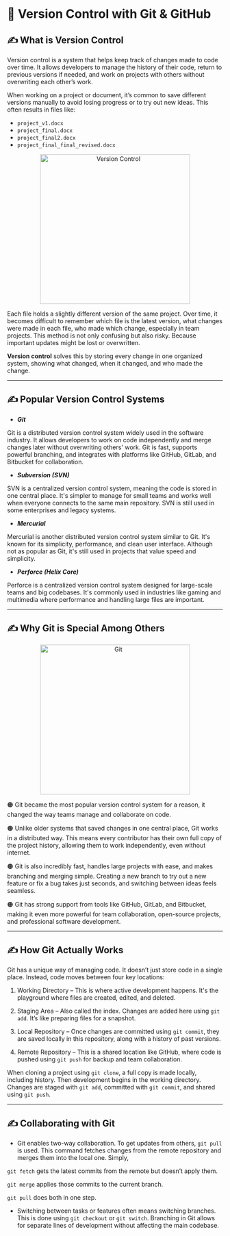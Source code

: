 #  🚀 Version Control with Git & GitHub

## ✍️ What is Version Control 

Version control is a system that helps keep track of changes made to code over time. It allows developers to manage the history of their code, return to previous versions if needed, and work on projects with others without overwriting each other’s work.

When working on a project or document, it’s common to save different versions manually to avoid losing progress or to try out new ideas. This often results in files like:
- `project_v1.docx`
- `project_final.docx`
- `project_final2.docx`
- `project_final_final_revised.docx`

<p align="center">
  <img src="https://github.com/user-attachments/assets/ad7c5cff-5229-4e16-a815-4c6141835621" alt="Version Control" style="width:350px;" />
</p>

  
Each file holds a slightly different version of the same project. Over time, it becomes difficult to remember which file is the latest version, what changes were made in each file, who made which change, especially in team projects. This method is not only confusing but also risky. Because important updates might be lost or overwritten. 

**Version control** solves this by storing every change in one organized system, showing what changed, when it changed, and who made the change.

---
## ✍️ Popular Version Control Systems

- _**Git**_

Git is a distributed version control system widely used in the software industry. It allows developers to work on code independently and merge changes later without overwriting others' work. Git is fast, supports powerful branching, and integrates with platforms like GitHub, GitLab, and Bitbucket for collaboration.

- _**Subversion (SVN)**_

SVN is a centralized version control system, meaning the code is stored in one central place. It's simpler to manage for small teams and works well when everyone connects to the same main repository. SVN is still used in some enterprises and legacy systems.

- _**Mercurial**_

Mercurial is another distributed version control system similar to Git. It's known for its simplicity, performance, and clean user interface. Although not as popular as Git, it's still used in projects that value speed and simplicity.

- _**Perforce (Helix Core)**_

Perforce is a centralized version control system designed for large-scale teams and big codebases. It's commonly used in industries like gaming and multimedia where performance and handling large files are important.

---

## ✍️ Why Git is Special Among Others

<p align="center">
  <img src="https://github.com/user-attachments/assets/48ae619a-8a40-48d7-9b7a-ce85439543a3" alt="Git" style="width:350px;" />
</p>

🟠 Git became the most popular version control system for a reason, it changed the way teams manage and collaborate on code. 

🟠 Unlike older systems that saved changes in one central place, Git works in a distributed way. This means every contributor has their own full copy of the project history, allowing them to work independently, even without internet. 

🟠 Git is also incredibly fast, handles large projects with ease, and makes branching and merging simple. Creating a new branch to try out a new feature or fix a bug takes just seconds, and switching between ideas feels seamless. 

🟠 Git has strong support from tools like GitHub, GitLab, and Bitbucket, making it even more powerful for team collaboration, open-source projects, and professional software development. 

---

## ✍️ How Git Actually Works

Git has a unique way of managing code. It doesn’t just store code in a single place. Instead, code moves between four key locations:

1. Working Directory – This is where active development happens. It's the playground where files are created, edited, and deleted.

2. Staging Area – Also called the index. Changes are added here using `git add`. It’s like preparing files for a snapshot.

3. Local Repository – Once changes are committed using `git commit`, they are saved locally in this repository, along with a history of past versions.

4. Remote Repository – This is a shared location like GitHub, where code is pushed using `git push` for backup and team collaboration.

When cloning a project using `git clone`, a full copy is made locally, including history. Then development begins in the working directory. Changes are staged with `git add`, committed with `git commit`, and shared using `git push`.

---

## ✍️ Collaborating with Git

- Git enables two-way collaboration. To get updates from others, `git pull` is used. This command fetches changes from the remote repository and merges them into the local one. Simply, 

`git fetch` gets the latest commits from the remote but doesn’t apply them.

`git merge` applies those commits to the current branch.

`git pull` does both in one step.

- Switching between tasks or features often means switching branches. This is done using `git checkout` or `git switch`. Branching in Git allows for separate lines of development without affecting the main codebase.



